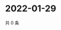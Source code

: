 # 2022-01-29

共 0 条

<!-- BEGIN WEIBO -->
<!-- 最后更新时间 Sat Jan 29 2022 23:01:05 GMT+0800 (China Standard Time) -->

<!-- END WEIBO -->
